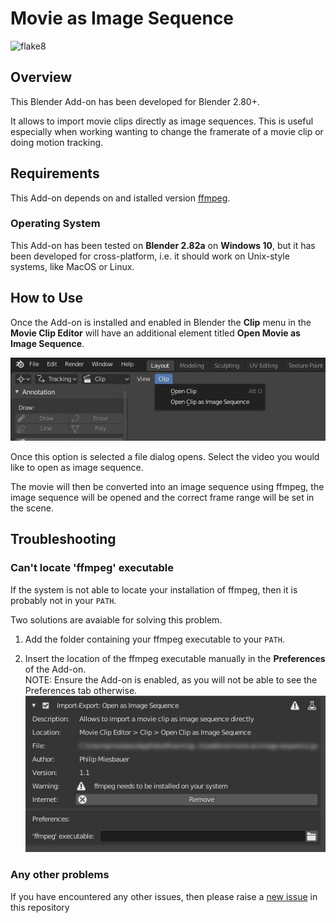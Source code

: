 # Movie as Image Sequence

![flake8](https://github.com/philipmiesbauer/blender-movie-as-image-sequence/workflows/Python%20package%20check/badge.svg)

## Overview

This Blender Add-on has been developed for Blender 2.80+.

It allows to import movie clips directly as image sequences. This is useful especially
when working wanting to change the framerate of a movie clip or doing motion tracking.

## Requirements

This Add-on depends on and istalled version [ffmpeg](https://www.ffmpeg.org/).

### Operating System

This Add-on has been tested on **Blender 2.82a** on **Windows 10**, but it has been developed for cross-platform, i.e.
it should work on Unix-style systems, like MacOS or Linux.

## How to Use

Once the Add-on is installed and enabled in Blender the **Clip** menu in the **Movie Clip Editor** will have
an additional element titled **Open Movie as Image Sequence**.

![Menu Item](Images/how_to_use.jpg)

Once this option is selected a file dialog opens. Select the video you would like to open as image sequence.

The movie will then be converted into an image sequence using ffmpeg, the image sequence will be opened and the
correct frame range will be set in the scene.

## Troubleshooting

### Can't locate 'ffmpeg' executable

If the system is not able to locate your installation of ffmpeg, then it is probably not in your `PATH`.

Two solutions are avaiable for solving this problem.

1. Add the folder containing your ffmpeg executable to your `PATH`.

2. Insert the location of the ffmpeg executable manually in the **Preferences** of the Add-on.  
NOTE: Ensure the Add-on is enabled, as you will not be able to see the Preferences tab otherwise.
![Menu Item](Images/preferences.jpg)

### Any other problems

If you have encountered any other issues, then please raise a [new issue](https://github.com/philipmiesbauer/blender-movie-as-image-sequence/issues/new/choose) in this repository
